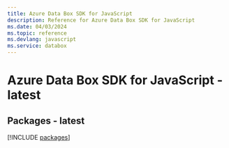 ```yaml
---
title: Azure Data Box SDK for JavaScript
description: Reference for Azure Data Box SDK for JavaScript
ms.date: 04/03/2024
ms.topic: reference
ms.devlang: javascript
ms.service: databox
---
```

# Azure Data Box SDK for JavaScript - latest
## Packages - latest
[!INCLUDE [packages](data-box-index.md)]